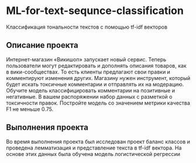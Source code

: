 # ML-for-text-sequnce-classification
Классификация тональности текстов с помощью tf-idf векторов
## Описание проекта
Интернет-магазин «Викишоп» запускает новый сервис. Теперь пользователи могут редактировать и дополнять описания товаров, как в вики-сообществах. То есть клиенты предлагают свои правки и комментируют изменения других. Магазину нужен инструмент, который будет искать токсичные комментарии и отправлять их на модерацию. 
Обучите модель классифицировать комментарии на позитивные и негативные. В вашем распоряжении набор данных с разметкой о токсичности правок.
Постройте модель со значением метрики качества F1 не меньше 0.75. 
## Выполнения проекта
Во время выполнения проекта был исследован проект баланс классов и проведена лемматизация и представление текста в tf-idf вектора. На основе этих данных была обучена модель логистической регрессии
